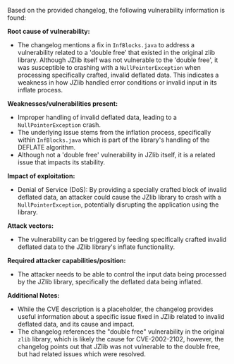 Based on the provided changelog, the following vulnerability information is found:

**Root cause of vulnerability:**
- The changelog mentions a fix in `InfBlocks.java` to address a vulnerability related to a 'double free' that existed in the original zlib library. Although JZlib itself was not vulnerable to the 'double free', it was susceptible to crashing with a `NullPointerException` when processing specifically crafted, invalid deflated data. This indicates a weakness in how JZlib handled error conditions or invalid input in its inflate process.

**Weaknesses/vulnerabilities present:**
- Improper handling of invalid deflated data, leading to a `NullPointerException` crash.
- The underlying issue stems from the inflation process, specifically within `InfBlocks.java` which is part of the library's handling of the DEFLATE algorithm.
- Although not a 'double free' vulnerability in JZlib itself, it is a related issue that impacts its stability.

**Impact of exploitation:**
- Denial of Service (DoS): By providing a specially crafted block of invalid deflated data, an attacker could cause the JZlib library to crash with a `NullPointerException`, potentially disrupting the application using the library.

**Attack vectors:**
- The vulnerability can be triggered by feeding specifically crafted invalid deflated data to the JZlib library's inflate functionality.

**Required attacker capabilities/position:**
- The attacker needs to be able to control the input data being processed by the JZlib library, specifically the deflated data being inflated.

**Additional Notes:**
- While the CVE description is a placeholder, the changelog provides useful information about a specific issue fixed in JZlib related to invalid deflated data, and its cause and impact.
- The changelog references the "double free" vulnerability in the original `zlib` library, which is likely the cause for CVE-2002-2102, however, the changelog points out that JZlib was not vulnerable to the double free, but had related issues which were resolved.